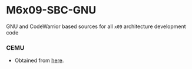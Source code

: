 # M6x09-SBC-GNU
GNU and CodeWarrior based sources for all `x09` architecture development code

### CEMU

* Obtained from [here](http://www.evenson-consulting.com/swtpc/Downloads.htm).